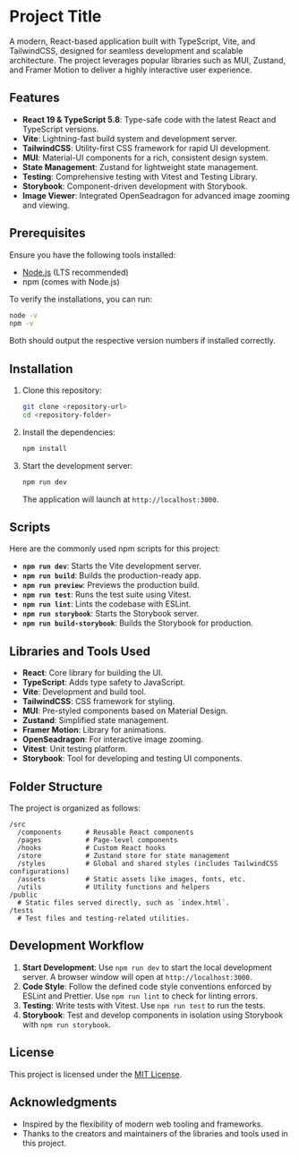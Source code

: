 
# Project Title

A modern, React-based application built with TypeScript, Vite, and TailwindCSS, designed for seamless development and scalable architecture. The project leverages popular libraries such as MUI, Zustand, and Framer Motion to deliver a highly interactive user experience.

## Features

- **React 19 & TypeScript 5.8**: Type-safe code with the latest React and TypeScript versions.
- **Vite**: Lightning-fast build system and development server.
- **TailwindCSS**: Utility-first CSS framework for rapid UI development.
- **MUI**: Material-UI components for a rich, consistent design system.
- **State Management**: Zustand for lightweight state management.
- **Testing**: Comprehensive testing with Vitest and Testing Library.
- **Storybook**: Component-driven development with Storybook.
- **Image Viewer**: Integrated OpenSeadragon for advanced image zooming and viewing.

## Prerequisites

Ensure you have the following tools installed:

- [Node.js](https://nodejs.org/) (LTS recommended)
- npm (comes with Node.js)

To verify the installations, you can run:

```bash
node -v
npm -v
```

Both should output the respective version numbers if installed correctly.

## Installation

1. Clone this repository:

   ```bash
   git clone <repository-url>
   cd <repository-folder>
   ```

2. Install the dependencies:

   ```bash
   npm install
   ```

3. Start the development server:

   ```bash
   npm run dev
   ```

   The application will launch at `http://localhost:3000`.

## Scripts

Here are the commonly used npm scripts for this project:

- **`npm run dev`**: Starts the Vite development server.
- **`npm run build`**: Builds the production-ready app.
- **`npm run preview`**: Previews the production build.
- **`npm run test`**: Runs the test suite using Vitest.
- **`npm run lint`**: Lints the codebase with ESLint.
- **`npm run storybook`**: Starts the Storybook server.
- **`npm run build-storybook`**: Builds the Storybook for production.

## Libraries and Tools Used

- **React**: Core library for building the UI.
- **TypeScript**: Adds type safety to JavaScript.
- **Vite**: Development and build tool.
- **TailwindCSS**: CSS framework for styling.
- **MUI**: Pre-styled components based on Material Design.
- **Zustand**: Simplified state management.
- **Framer Motion**: Library for animations.
- **OpenSeadragon**: For interactive image zooming.
- **Vitest**: Unit testing platform.
- **Storybook**: Tool for developing and testing UI components.

## Folder Structure

The project is organized as follows:

```
/src
  /components      # Reusable React components
  /pages           # Page-level components
  /hooks           # Custom React hooks
  /store           # Zustand store for state management
  /styles          # Global and shared styles (includes TailwindCSS configurations)
  /assets          # Static assets like images, fonts, etc.
  /utils           # Utility functions and helpers
/public
  # Static files served directly, such as `index.html`.
/tests
  # Test files and testing-related utilities.
```

## Development Workflow

1. **Start Development**: Use `npm run dev` to start the local development server. A browser window will open at
   `http://localhost:3000`.
2. **Code Style**: Follow the defined code style conventions enforced by ESLint and Prettier. Use `npm run lint` to
   check for linting errors.
3. **Testing**: Write tests with Vitest. Use `npm run test` to run the tests.
4. **Storybook**: Test and develop components in isolation using Storybook with `npm run storybook`.


## License

This project is licensed under the [MIT License](LICENSE).

## Acknowledgments

- Inspired by the flexibility of modern web tooling and frameworks.
- Thanks to the creators and maintainers of the libraries and tools used in this project.
